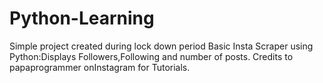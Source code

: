 # Python-Learning
Simple project created during lock down period
Basic Insta Scraper using Python:Displays Followers,Following and number of posts.
Credits to papaprogrammer onInstagram for Tutorials.
